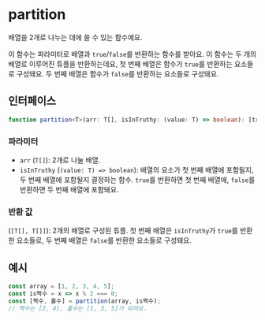 # partition

배열을 2개로 나누는 데에 쓸 수 있는 함수예요.

이 함수는 파라미터로 배열과 `true`/`false`를 반환하는 함수를 받아요.
이 함수는 두 개의 배열로 이루어진 튜플을 반환하는데요, 첫 번째 배열은 함수가 `true`를 반환하는 요소들로 구성돼요.
두 번째 배열은 함수가 `false`를 반환하는 요소들로 구성돼요.

## 인터페이스

```typescript
function partition<T>(arr: T[], isInTruthy: (value: T) => boolean): [truthy: T[], falsy: T[]];
```

### 파라미터

- `arr` (`T[]`): 2개로 나눌 배열.
- `isInTruthy` (`(value: T) => boolean`): 배열의 요소가 첫 번째 배열에 포함될지, 두 번째 배열에 포함될지 결정하는 함수. `true`를 반환하면 첫 번째 배열에, `false`를 반환하면 두 번째 배열에 포함돼요.

### 반환 값

(`[T[], T[]]`): 2개의 배열로 구성된 튜플. 첫 번째 배열은 `isInTruthy`가 `true`를 반환한 요소들로, 두 번째 배열은 `false`를 반환한 요소들로 구성돼요.

## 예시

```typescript
const array = [1, 2, 3, 4, 5];
const is짝수 = x => x % 2 === 0;
const [짝수, 홀수] = partition(array, is짝수);
// 짝수는 [2, 4], 홀수는 [1, 3, 5]가 되어요.
```
